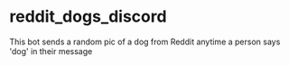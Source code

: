 # reddit_dogs_discord

This bot sends a random pic of a dog from Reddit anytime a person says 'dog' in their message
